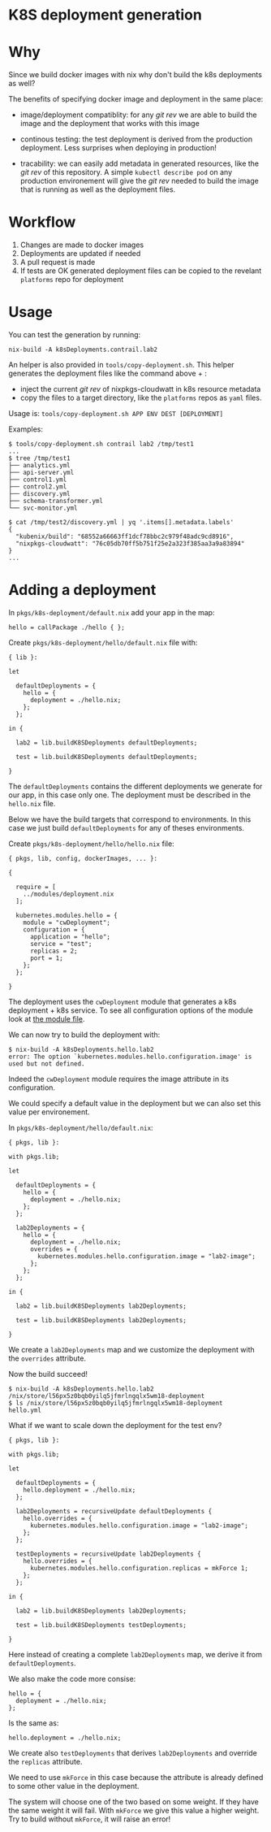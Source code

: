 K8S deployment generation
=========================

Why
===

Since we build docker images with nix why don't build the k8s deployments as
well?

The benefits of specifying docker image and deployment in the same place:

 * image/deployment compatiblity: for any *git rev* we are able to build the
   image and the deployment that works with this image

 * continous testing: the test deployment is derived from the production
   deployment. Less surprises when deploying in production!

 * tracability: we can easily add metadata in generated resources, like
   the *git rev* of this repository. A simple `kubectl describe pod` on any
   production environement will give the *git rev* needed to build the image that
   is running as well as the deployment files.

Workflow
========

  1. Changes are made to docker images
  2. Deployments are updated if needed
  3. A pull request is made
  4. If tests are OK generated deployment files can be copied to the revelant
     `platforms` repo for deployment

Usage
=====

You can test the generation by running:

    nix-build -A k8sDeployments.contrail.lab2

An helper is also provided in `tools/copy-deployment.sh`.
This helper generates the deployment files like the command above + :

 * inject the current *git rev* of nixpkgs-cloudwatt in k8s resource metadata
 * copy the files to a target directory, like the `platforms` repos as `yaml` files.

Usage is: `tools/copy-deployment.sh APP ENV DEST [DEPLOYMENT]`

Examples:

    $ tools/copy-deployment.sh contrail lab2 /tmp/test1
    ...
    $ tree /tmp/test1
    ├── analytics.yml
    ├── api-server.yml
    ├── control1.yml
    ├── control2.yml
    ├── discovery.yml
    ├── schema-transformer.yml
    └── svc-monitor.yml

    $ cat /tmp/test2/discovery.yml | yq '.items[].metadata.labels'
    {
      "kubenix/build": "68552a66663ff1dcf78bbc2c979f48adc9cd8916",
      "nixpkgs-cloudwatt": "76c05db70ff5b751f25e2a323f385aa3a9a83894"
    }
    ...

Adding a deployment
===================

In `pkgs/k8s-deployment/default.nix` add your app in the map:

    hello = callPackage ./hello { };

Create `pkgs/k8s-deployment/hello/default.nix` file with:

    { lib }:

    let

      defaultDeployments = {
        hello = {
          deployment = ./hello.nix;
        };
      };

    in {

      lab2 = lib.buildK8SDeployments defaultDeployments;

      test = lib.buildK8SDeployments defaultDeployments;

    }

The `defaultDeployments` contains the different deployments we generate for our
app, in this case only one. The deployment must be described in the `hello.nix`
file.

Below we have the build targets that correspond to environments. In this case
we just build `defaultDeployments` for any of theses environments.

Create `pkgs/k8s-deployment/hello/hello.nix` file:

    { pkgs, lib, config, dockerImages, ... }:

    {

      require = [
        ../modules/deployment.nix
      ];

      kubernetes.modules.hello = {
        module = "cwDeployment";
        configuration = {
          application = "hello";
          service = "test";
          replicas = 2;
          port = 1;
        };
      };

    }

The deployment uses the `cwDeployment` module that generates a k8s deployment +
k8s service. To see all configuration options of the module look at [the module
file](./modules/deployment.nix).

We can now try to build the deployment with:

    $ nix-build -A k8sDeployments.hello.lab2
    error: The option `kubernetes.modules.hello.configuration.image' is used but not defined.

Indeed the `cwDeployment` module requires the image attribute in its configuration.

We could specify a default value in the deployment but we can also set this
value per environement.

In `pkgs/k8s-deployment/hello/default.nix`:

    { pkgs, lib }:

    with pkgs.lib;

    let

      defaultDeployments = {
        hello = {
          deployment = ./hello.nix;
        };
      };

      lab2Deployments = {
        hello = {
          deployment = ./hello.nix;
          overrides = {
            kubernetes.modules.hello.configuration.image = "lab2-image";
          };
        };
      };

    in {

      lab2 = lib.buildK8SDeployments lab2Deployments;

      test = lib.buildK8SDeployments lab2Deployments;

    }

We create a `lab2Deployments` map and we customize the deployment with the
`overrides` attribute.

Now the build succeed!

    $ nix-build -A k8sDeployments.hello.lab2
    /nix/store/l56px5z0bqb0yilq5jfmrlngqlx5wm18-deployment
    $ ls /nix/store/l56px5z0bqb0yilq5jfmrlngqlx5wm18-deployment
    hello.yml

What if we want to scale down the deployment for the test env?

    { pkgs, lib }:

    with pkgs.lib;

    let

      defaultDeployments = {
        hello.deployment = ./hello.nix;
      };

      lab2Deployments = recursiveUpdate defaultDeployments {
        hello.overrides = {
          kubernetes.modules.hello.configuration.image = "lab2-image";
        };
      };

      testDeployments = recursiveUpdate lab2Deployments {
        hello.overrides = {
          kubernetes.modules.hello.configuration.replicas = mkForce 1;
        };
      };

    in {

      lab2 = lib.buildK8SDeployments lab2Deployments;

      test = lib.buildK8SDeployments testDeployments;

    }

Here instead of creating a complete `lab2Deployments` map, we derive it from
`defaultDeployments`.

We also make the code more consise:

    hello = {
      deployment = ./hello.nix;
    };

Is the same as:

    hello.deployment = ./hello.nix;

We create also `testDeployments` that derives `lab2Deployments` and
override the `replicas` attribute.

We need to use `mkForce` in this case because the attribute is already defined
to some other value in the deployment.

The system will choose one of the two based on some weight. If they have the
same weight it will fail. With `mkForce` we give this value a higher weight.
Try to build without `mkForce`, it will raise an error!
